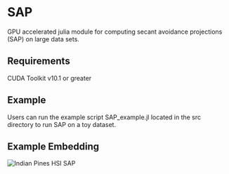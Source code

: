 # SAP
GPU accelerated julia module for computing secant avoidance projections (SAP) on large data sets.

## Requirements
CUDA Toolkit v10.1 or greater

## Example
Users can run the example script SAP_example.jl located in the src directory to run SAP on a toy dataset.

## Example Embedding
![Indian Pines HSI SAP](https://github.com/ekehoe32/SAP/tree/main/Figures/Indian_Pines_Hyperspectral_SAP_type_q_3.png?raw=true)
